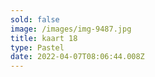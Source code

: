 ```yaml
---
sold: false
image: /images/img-9487.jpg
title: kaart 18
type: Pastel
date: 2022-04-07T08:06:44.008Z
---
```

